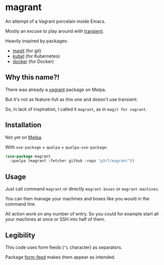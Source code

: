 # magrant


An attempt of a Vagrant porcelain inside Emacs.

Mostly an excuse to play around with [transient](https://github.com/magit/transient).

Heavily inspired by packages:

 - [magit](https://github.com/magit/magit) (for git)
 - [kubel](https://github.com/abrochard/kubel) (for Kubernetes)
 - [docker](https://github.com/Silex/docker.el) (for Docker)


## Why this name?!

There was already a [vagrant](https://melpa.org/#/vagrant) package on Melpa.

But it's not as feature-full as this one and doesn't use transient.

So, in lack of inspiration, I called it `magrant`, as in `magit for vagrant`.


## Installation

Not yet on [Melpa](https://melpa.org/).

With `use-package` + `quelpa` + `quelpa-use-package`:

```el
(use-package magrant
  :quelpa (magrant :fetcher github :repo "p3r7/magrant"))
```


## Usage

Just call command `magrant` or directly `magrant-boxes` or `magrant-machines`.

You can then manage your machines and boxes like you would in the command line.

All action work on any number of entry. So you could for example start all your machines at once or SSH into half of them.


## Legibility

This code uses form feeds (`^L` character) as separators.

Package [form-feed](https://github.com/wasamasa/form-feed) makes them appear as intended.
